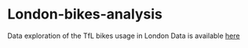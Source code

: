 # London-bikes-analysis
Data exploration of the TfL bikes usage in London
Data is available [here](https://cycling.data.tfl.gov.uk/)
